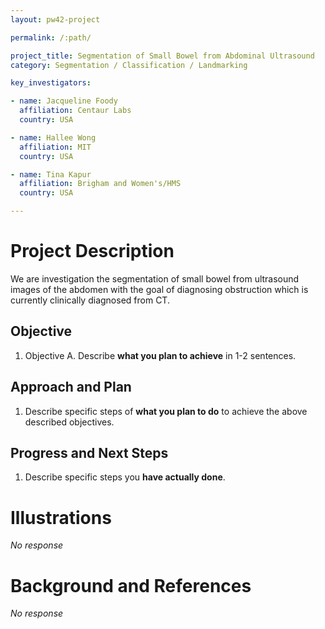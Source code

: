 ```yaml
---
layout: pw42-project

permalink: /:path/

project_title: Segmentation of Small Bowel from Abdominal Ultrasound
category: Segmentation / Classification / Landmarking

key_investigators:

- name: Jacqueline Foody
  affiliation: Centaur Labs
  country: USA

- name: Hallee Wong
  affiliation: MIT
  country: USA

- name: Tina Kapur
  affiliation: Brigham and Women's/HMS
  country: USA

---
```


# Project Description

<!-- Add a short paragraph describing the project. -->


We are investigation the segmentation of small bowel from ultrasound images of the abdomen with the goal of diagnosing obstruction which is currently clinically diagnosed from CT. 



## Objective

<!-- Describe here WHAT you would like to achieve (what you will have as end result). -->


1. Objective A. Describe **what you plan to achieve** in 1-2 sentences.




## Approach and Plan

<!-- Describe here HOW you would like to achieve the objectives stated above. -->


1. Describe specific steps of **what you plan to do** to achieve the above described objectives.




## Progress and Next Steps

<!-- Update this section as you make progress, describing of what you have ACTUALLY DONE.
     If there are specific steps that you could not complete then you can describe them here, too. -->


1. Describe specific steps you **have actually done**.




# Illustrations

<!-- Add pictures and links to videos that demonstrate what has been accomplished. -->


_No response_



# Background and References

<!-- If you developed any software, include link to the source code repository.
     If possible, also add links to sample data, and to any relevant publications. -->


_No response_

